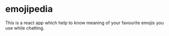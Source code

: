 # emojipedia
This is a react app which help to know meaning of your favourite emojis you use while chatting.
